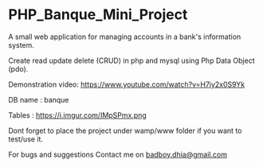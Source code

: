 # PHP_Banque_Mini_Project
A small web application for managing accounts in a bank's information system.

Create read update delete (CRUD) in php and mysql using Php Data Object (pdo).

Demonstration video: https://www.youtube.com/watch?v=H7iy2x0S9Yk

DB name : banque 

Tables : https://i.imgur.com/IMpSPmx.png

Dont forget to place the project under wamp/www folder if you want to test/use it.

For bugs and suggestions Contact me on badboy.dhia@gmail.com
